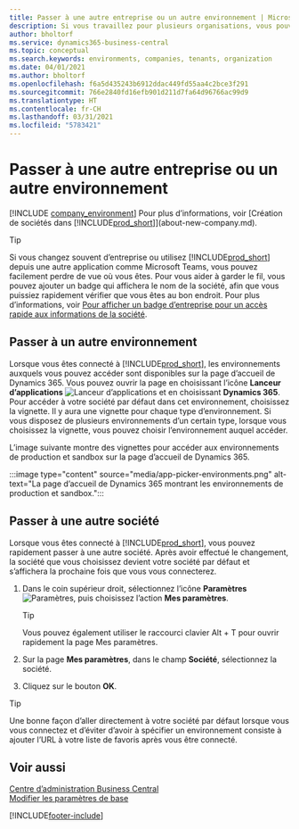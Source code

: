 ```yaml
---
title: Passer à une autre entreprise ou un autre environnement | Microsoft Docs
description: Si vous travaillez pour plusieurs organisations, vous pouvez rapidement passer d’un environnement et d’une société à l’autre.
author: bholtorf
ms.service: dynamics365-business-central
ms.topic: conceptual
ms.search.keywords: environments, companies, tenants, organization
ms.date: 04/01/2021
ms.author: bholtorf
ms.openlocfilehash: f6a5d435243b6912ddac449fd55aa4c2bce3f291
ms.sourcegitcommit: 766e2840fd16efb901d211d7fa64d96766ac99d9
ms.translationtype: HT
ms.contentlocale: fr-CH
ms.lasthandoff: 03/31/2021
ms.locfileid: "5783421"
---
```

# <a name="switching-to-another-company-or-environment"></a>Passer à une autre entreprise ou un autre environnement

[!INCLUDE [company_environment](includes/company_environment.md)] Pour plus d’informations, voir [Création de sociétés dans [!INCLUDE[prod_short](includes/prod_short.md)]](about-new-company.md).  

> [!TIP]
> Si vous changez souvent d’entreprise ou utilisez [!INCLUDE[prod_short](includes/prod_short.md)] depuis une autre application comme Microsoft Teams, vous pouvez facilement perdre de vue où vous êtes. Pour vous aider à garder le fil, vous pouvez ajouter un badge qui affichera le nom de la société, afin que vous puissiez rapidement vérifier que vous êtes au bon endroit. Pour plus d’informations, voir [Pour afficher un badge d’entreprise pour un accès rapide aux informations de la société](ui-change-basic-settings.md#badge).

## <a name="switch-to-another-environment"></a>Passer à un autre environnement

Lorsque vous êtes connecté à [!INCLUDE[prod_short](includes/prod_short.md)], les environnements auxquels vous pouvez accéder sont disponibles sur la page d’accueil de Dynamics 365. Vous pouvez ouvrir la page en choisissant l’icône **Lanceur d’applications** ![Lanceur d’applications](media/app-launcher-icon.png "Le lanceur d’applications donne accès à plus de fonctionnalités") et en choisissant **Dynamics 365**. Pour accéder à votre société par défaut dans cet environnement, choisissez la vignette. Il y aura une vignette pour chaque type d’environnement. Si vous disposez de plusieurs environnements d’un certain type, lorsque vous choisissez la vignette, vous pouvez choisir l’environnement auquel accéder.

L’image suivante montre des vignettes pour accéder aux environnements de production et sandbox sur la page d’accueil de Dynamics 365.

:::image type="content" source="media/app-picker-environments.png" alt-text="La page d’accueil de Dynamics 365 montrant les environnements de production et sandbox.":::

## <a name="switch-to-another-company"></a>Passer à une autre société

Lorsque vous êtes connecté à [!INCLUDE[prod_short](includes/prod_short.md)], vous pouvez rapidement passer à une autre société. Après avoir effectué le changement, la société que vous choisissez devient votre société par défaut et s’affichera la prochaine fois que vous vous connecterez.

1. Dans le coin supérieur droit, sélectionnez l’icône **Paramètres** ![Paramètres](media/ui-experience/settings_icon_small.png "Icône Paramètres du tableau de bord"), puis choisissez l’action **Mes paramètres**.

    > [!TIP]
    > Vous pouvez également utiliser le raccourci clavier Alt + T pour ouvrir rapidement la page Mes paramètres.

2. Sur la page **Mes paramètres**, dans le champ **Société**, sélectionnez la société.  
3. Cliquez sur le bouton **OK**.

> [!TIP]
> Une bonne façon d’aller directement à votre société par défaut lorsque vous vous connectez et d’éviter d’avoir à spécifier un environnement consiste à ajouter l’URL à votre liste de favoris après vous être connecté.

## <a name="see-also"></a>Voir aussi

[Centre d’administration Business Central](/dynamics365/business-central/dev-itpro/administration/tenant-admin-center)  
[Modifier les paramètres de base](ui-change-basic-settings.md)  


[!INCLUDE[footer-include](includes/footer-banner.md)]